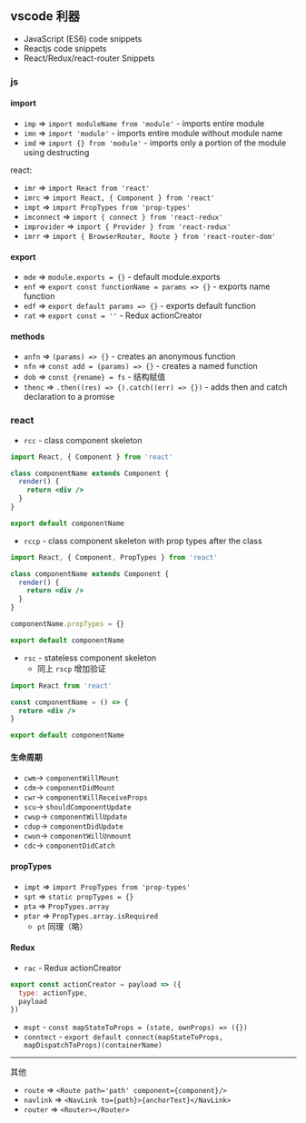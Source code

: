 ## vscode 利器

- JavaScript (ES6) code snippets
- Reactjs code snippets
- React/Redux/react-router Snippets

### js

#### import

- `imp` => `import moduleName from 'module'` - imports entire module
- `imn` => `import 'module'` - imports entire module without module name
- `imd` => `import {} from 'module'` - imports only a portion of the module using destructing

react:

- `imr` => `import React from 'react'`
- `imrc` => `import React, { Component } from 'react'`
- `impt` => `import PropTypes from 'prop-types'`
- `imconnect` => `import { connect } from 'react-redux'`
- `improvider` => `import { Provider } from 'react-redux'`
- `imrr` => `import { BrowserRouter, Route } from 'react-router-dom'`

#### export

- `mde` => `module.exports = {}` - default module.exports
- `enf` => `export const functionName = params => {}` - exports name function
- `edf` => `export default params => {}` - exports default function
- `rat` => `export const = ''` - Redux actionCreator

#### methods

- `anfn` => `(params) => {}` - creates an anonymous function
- `nfn` => `const add = (params) => {}` - creates a named function
- `dob` => `const {rename} = fs` - 结构赋值
- `thenc` => `.then((res) => {).catch((err) => {})` - adds then and catch declaration to a promise

### react

- `rcc` - class component skeleton

```jsx
import React, { Component } from 'react'

class componentName extends Component {
  render() {
    return <div />
  }
}

export default componentName
```

- `rccp` - class component skeleton with prop types after the class

```jsx
import React, { Component, PropTypes } from 'react'

class componentName extends Component {
  render() {
    return <div />
  }
}

componentName.propTypes = {}

export default componentName
```

- `rsc` - stateless component skeleton
  - 同上 `rscp` 增加验证

```jsx
import React from 'react'

const componentName = () => {
  return <div />
}

export default componentName
```

#### 生命周期

- `cwm`→ `componentWillMount`
- `cdm`→ `componentDidMount`
- `cwr`→ `componentWillReceiveProps`
- `scu`→ `shouldComponentUpdate`
- `cwup`→ `componentWillUpdate`
- `cdup`→ `componentDidUpdate`
- `cwun`→ `componentWillUnmount`
- `cdc`→ `componentDidCatch`

#### propTypes

- `impt` => `import PropTypes from 'prop-types'`
- `spt` => `static propTypes = {}`
- `pta` => `PropTypes.array`
- `ptar` => `PropTypes.array.isRequired`
  - `pt` 同理（略）

#### Redux

- `rac` - Redux actionCreator

```jsx
export const actionCreator = payload => ({
  type: actionType,
  payload
})
```

- `mspt` - `const mapStateToProps = (state, ownProps) => ({})`
- `conntect` - `export default connect(mapStateToProps, mapDispatchToProps)(containerName)`

---

其他

- `route` => `<Route path='path' component={component}/>`
- `navlink` => `<NavLink to={path}>{anchorText}</NavLink>`
- `router` => `<Router></Router>`